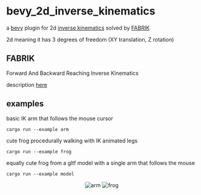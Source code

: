 # bevy_2d_inverse_kinematics

a [bevy](https://bevyengine.org/) plugin for 2d [inverse kinematics](https://en.wikipedia.org/wiki/Inverse_kinematics) solved by [FABRIK](http://www.andreasaristidou.com/FABRIK.html)


2d meaning it has 3 degrees of freedom (XY translation, Z rotation)

## FABRIK
Forward And Backward Reaching Inverse Kinematics

description [here](http://www.andreasaristidou.com/FABRIK.html)

## examples
basic IK arm that follows the mouse cursor
```
cargo run --example arm
```

cute frog procedurally walking with IK animated legs
```
cargo run --example frog
```

equally cute frog from a gltf model with a single arm that follows the mouse
```
cargo run --example model
```
<p align="center">
<img src="https://raw.githubusercontent.com/ntibi/bevy_2d_inverse_kinematics/refs/heads/master/misc/arm.gif" alt="arm" />
<img src="https://raw.githubusercontent.com/ntibi/bevy_2d_inverse_kinematics/refs/heads/master/misc/frog.gif" alt="frog" />
</p>
